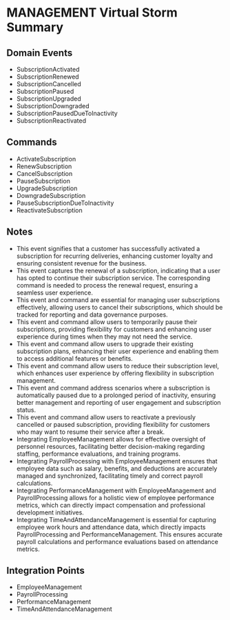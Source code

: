 # MANAGEMENT Virtual Storm Summary

## Domain Events
- SubscriptionActivated
- SubscriptionRenewed
- SubscriptionCancelled
- SubscriptionPaused
- SubscriptionUpgraded
- SubscriptionDowngraded
- SubscriptionPausedDueToInactivity
- SubscriptionReactivated

## Commands
- ActivateSubscription
- RenewSubscription
- CancelSubscription
- PauseSubscription
- UpgradeSubscription
- DowngradeSubscription
- PauseSubscriptionDueToInactivity
- ReactivateSubscription

## Notes
- This event signifies that a customer has successfully activated a subscription for recurring deliveries, enhancing customer loyalty and ensuring consistent revenue for the business.
- This event captures the renewal of a subscription, indicating that a user has opted to continue their subscription service. The corresponding command is needed to process the renewal request, ensuring a seamless user experience.
- This event and command are essential for managing user subscriptions effectively, allowing users to cancel their subscriptions, which should be tracked for reporting and data governance purposes.
- This event and command allow users to temporarily pause their subscriptions, providing flexibility for customers and enhancing user experience during times when they may not need the service.
- This event and command allow users to upgrade their existing subscription plans, enhancing their user experience and enabling them to access additional features or benefits.
- This event and command allow users to reduce their subscription level, which enhances user experience by offering flexibility in subscription management.
- This event and command address scenarios where a subscription is automatically paused due to a prolonged period of inactivity, ensuring better management and reporting of user engagement and subscription status.
- This event and command allow users to reactivate a previously cancelled or paused subscription, providing flexibility for customers who may want to resume their service after a break.
- Integrating EmployeeManagement allows for effective oversight of personnel resources, facilitating better decision-making regarding staffing, performance evaluations, and training programs.
- Integrating PayrollProcessing with EmployeeManagement ensures that employee data such as salary, benefits, and deductions are accurately managed and synchronized, facilitating timely and correct payroll calculations.
- Integrating PerformanceManagement with EmployeeManagement and PayrollProcessing allows for a holistic view of employee performance metrics, which can directly impact compensation and professional development initiatives.
- Integrating TimeAndAttendanceManagement is essential for capturing employee work hours and attendance data, which directly impacts PayrollProcessing and PerformanceManagement. This ensures accurate payroll calculations and performance evaluations based on attendance metrics.

## Integration Points
- EmployeeManagement
- PayrollProcessing
- PerformanceManagement
- TimeAndAttendanceManagement
